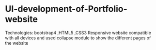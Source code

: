 # UI-development-of-Portfolio-website
Technologies: bootstrap4 ,HTML5 ,CSS3
Responsive website compatible with all devices and used collapse module to show the different pages of the website
